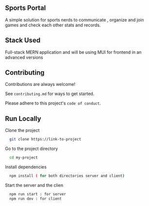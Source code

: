 
## Sports Portal

A simple solution for sports nerds to communicate , organize and join games and check each other stats and records.

## Stack Used 
Full-stack MERN application and will be using MUI for frontend in an advanced versions 
## Contributing

Contributions are always welcome!

See `contributing.md` for ways to get started.

Please adhere to this project's `code of conduct`.


## Run Locally

Clone the project

```bash
  git clone https://link-to-project
```

Go to the project directory

```bash
  cd my-project
```

Install dependencies

```bash
  npm install ( for both directories server and client)
```

Start the server and the clien

```bash
  npm run start : for server
  npm run dev : for client
```

